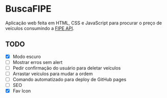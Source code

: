 # BuscaFIPE

Aplicação web feita em HTML, CSS e JavaScript para procurar o preço de veículos consumindo a [FIPE API](https://fipe.online/).

## TODO

- [x] Modo escuro
- [ ] Mostrar erros sem alert
- [ ] Pedir confirmação do usuário para deletar veículos
- [ ] Arrastar veículos para mudar a ordem
- [ ] Comando automatizado para deploy de GitHub pages
- [ ] SEO
- [x] Fav Icon